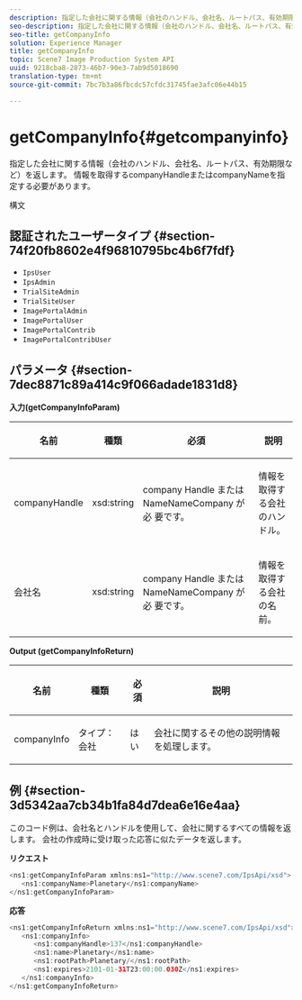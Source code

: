 ```yaml
---
description: 指定した会社に関する情報（会社のハンドル、会社名、ルートパス、有効期限など）を返します。 情報を取得するcompanyHandleまたはcompanyNameを指定する必要があります。
seo-description: 指定した会社に関する情報（会社のハンドル、会社名、ルートパス、有効期限など）を返します。 情報を取得するcompanyHandleまたはcompanyNameを指定する必要があります。
seo-title: getCompanyInfo
solution: Experience Manager
title: getCompanyInfo
topic: Scene7 Image Production System API
uuid: 9218cba8-2873-46b7-90e3-7ab9d5018690
translation-type: tm+mt
source-git-commit: 7bc7b3a86fbcdc57cfdc31745fae3afc06e44b15

---
```



# getCompanyInfo{#getcompanyinfo}

指定した会社に関する情報（会社のハンドル、会社名、ルートパス、有効期限など）を返します。 情報を取得するcompanyHandleまたはcompanyNameを指定する必要があります。

構文

## 認証されたユーザータイプ {#section-74f20fb8602e4f96810795bc4b6f7fdf}

* `IpsUser`
* `IpsAdmin`
* `TrialSiteAdmin`
* `TrialSiteUser`
* `ImagePortalAdmin`
* `ImagePortalUser`
* `ImagePortalContrib`
* `ImagePortalContribUser`

## パラメータ {#section-7dec8871c89a414c9f066adade1831d8}

**入力(getCompanyInfoParam)**

<table id="table_DD2688C9DA9F49C9ABCA24944829B3E5"> 
 <thead> 
  <tr> 
   <th colname="col1" class="entry"> <p>名前 </p> </th> 
   <th colname="col2" class="entry"> <p>種類 </p> </th> 
   <th colname="col3" class="entry"> <p>必須 </p> </th> 
   <th colname="col4" class="entry"> <p>説明 </p> </th> 
  </tr> 
 </thead>
 <tbody> 
  <tr> 
   <td colname="col1"> <p><span class="codeph"> <span class="varname"> companyHandle</span></span> </p> </td> 
   <td colname="col2"> <p><span class="codeph"> xsd:string</span> </p> </td> 
   <td colname="col3"> <p>company <span class="codeph"> Handle <span class="varname"> または</span> NameNameCompany </span> が必 <span class="codeph"><span class="varname"></span></span> 要です。 </p> </td> 
   <td colname="col4"> <p>情報を取得する会社のハンドル。 </p> </td> 
  </tr> 
  <tr> 
   <td colname="col1"> <p><span class="codeph"> <span class="varname"> 会社名</span></span> </p> </td> 
   <td colname="col2"> <p><span class="codeph"> xsd:string</span> </p> </td> 
   <td colname="col3"> <p>company <span class="codeph"> Handle <span class="varname"> または</span> NameNameCompany </span> が必 <span class="codeph"><span class="varname"></span></span> 要です。 </p> </td> 
   <td colname="col4"> <p>情報を取得する会社の名前。 </p> </td> 
  </tr> 
 </tbody> 
</table>

**Output (getCompanyInfoReturn)**

<table id="table_634D4E274BA7494C9C917FD244286F0D"> 
 <thead> 
  <tr> 
   <th colname="col1" class="entry"> <p>名前 </p> </th> 
   <th colname="col2" class="entry"> <p>種類 </p> </th> 
   <th colname="col3" class="entry"> <p>必須 </p> </th> 
   <th colname="col4" class="entry"> <p>説明 </p> </th> 
  </tr> 
 </thead>
 <tbody> 
  <tr> 
   <td colname="col1"> <p><span class="codeph"> <span class="varname"> companyInfo</span></span> </p> </td> 
   <td colname="col2"> <p><span class="codeph"> タイプ：会社</span> </p> </td> 
   <td colname="col3"> <p>はい </p> </td> 
   <td colname="col4"> <p>会社に関するその他の説明情報を処理します。 </p> </td> 
  </tr> 
 </tbody> 
</table>

## 例 {#section-3d5342aa7cb34b1fa84d7dea6e16e4aa}

このコード例は、会社名とハンドルを使用して、会社に関するすべての情報を返します。 会社の作成時に受け取った応答に似たデータを返します。

**リクエスト**

```java
<ns1:getCompanyInfoParam xmlns:ns1="http://www.scene7.com/IpsApi/xsd">
   <ns1:companyName>Planetary</ns1:companyName>
</ns1:getCompanyInfoParam>
```

**応答**

```java
<ns1:getCompanyInfoReturn xmlns:ns1="http://www.scene7.com/IpsApi/xsd">
   <ns1:companyInfo>
      <ns1:companyHandle>137</ns1:companyHandle>
      <ns1:name>Planetary</ns1:name>
      <ns1:rootPath>Planetary/</ns1:rootPath>
      <ns1:expires>2101-01-31T23:00:00.030Z</ns1:expires>
   </ns1:companyInfo>
</ns1:getCompanyInfoReturn>
```


